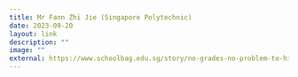 ```yaml
---
title: Mr Fann Zhi Jie (Singapore Polytechnic)
date: 2023-09-20
layout: link
description: ""
image: ""
external: https://www.schoolbag.edu.sg/story/no-grades-no-problem-to-his-interior-design-students
---
```

